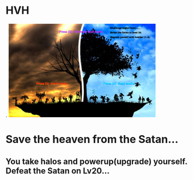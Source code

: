 # HVH
.
<img src = "https://github.com/hcho0437/HVH/blob/master/ScreenShots/title.png" height="250px">
<html>
<h1>Save the heaven from the Satan...</h1>
<h2>You take halos and powerup(upgrade) yourself. Defeat the Satan on Lv20...</h2>
</html>
